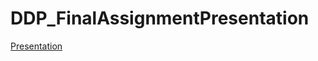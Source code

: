 # DDP_FinalAssignmentPresentation

[Presentation](https://the3rdof24.github.io/DDP_FinalAssignmentPresentation/index.html)